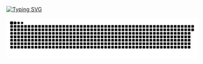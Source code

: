 [![Typing SVG](https://readme-typing-svg.herokuapp.com?font=Fira+Code&pause=100&speed=40&repeatDelay=1&color=4CF78CE6&width=435&lines=%3E+I+am+a+Backend+Developer;%3E+I+am+a+Fullstack+Developer;%3E+I+am+a+Mobile+App+Developer)](https://git.io/typing-svg)


<!-- Snake -->
<div align="center">
    
  ![snake gif](https://github.com/TechnologyHell/TechnologyHell/blob/output/github-snake-dark.svg)
</div>
